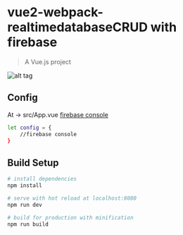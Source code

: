 # vue2-webpack-realtimedatabaseCRUD with firebase

> A Vue.js project

![alt tag](http://i.imgur.com/nnEULeT.png)
## Config
At -> src/App.vue     [firebase console](https://console.firebase.google.com/)
``` bash
let config = {
    //firebase console
}
```
## Build Setup

``` bash
# install dependencies
npm install

# serve with hot reload at localhost:8080
npm run dev

# build for production with minification
npm run build
```

